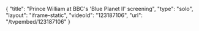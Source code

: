 {
    "title": "Prince William at BBC's 'Blue Planet II' screening",
    "type": "solo",
    "layout": "iframe-static",
    "videoId": "123187106",
    "url": "\/tvpembed\/123187106"
}